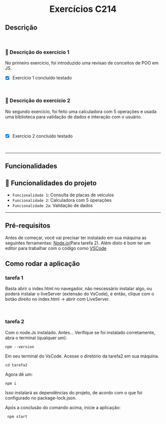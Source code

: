 <h1 align="center">Exercícios C214</h1>

<h2 align="left">Descrição</h2>

<br>

### :mag_right: Descrição do exercício 1

<p>
No primeiro exercício, foi introduzido uma revisao de conceitos de POO em JS.
</p>

- [x] Exercício 1 concluído testado

<br>

### :mag_right: Descrição do exercício 2

<p>
No segundo exercício, foi feito uma calculadora com 5 operações e usada uma biblioteca para validação de dados e interação com o usuário.
</p>

<br>

- [x] Exercício 2 concluído testado

<br>
<hr>

<h2 align="left">Funcionalidades</h2>

## :hammer: Funcionalidades do projeto

- `Funcionalidade 1`: Consulta de placas de veiculos
- `Funcionalidade 2`: Calculadora com 5 operações
- `Funcionalidade 2a`: Validação de dados

<hr>

## Pré-requisitos

Antes de começar, você vai precisar ter instalado em sua máquina as seguintes ferramentas:
[Node.js](https://nodejs.org/en/)(Para tarefa 2). Além disto é bom ter um editor para trabalhar com o código como [VSCode](https://code.visualstudio.com/)

## Como rodar a aplicação

### tarefa 1

Basta abrir o index.html no navegador, não nescessário instalar algo, ou poderá instalar o liveServer (extensão do VsCode), e então, clique com o botão direito no index.html -> abrir com LiveServer.  

<br>

### tarefa 2

Com o node.Js instalado.
Antes... Verifique se foi instalado corretamente, abra o terminal (qualquer um):
```
npm --version
```

Em seu terminal do VsCode. Acesse o diretório da tarefa2 em sua máquina.
```
cd tarefa2
```

Agora dê um:
```
npm i
```
Isso instalará as dependências do projeto, de acordo com o que foi configurado no package-lock.json.


Após a conclusão do comando acima, inicie a aplicação:
```
 npm start
```




